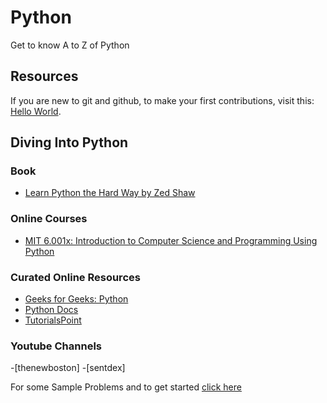 # Python
Get to know A to Z of Python
## Resources
If you are new to git and github, to make your first contributions, visit this: [Hello World](https://github.com/Novice-Paradigm/Hello-World/).

## Diving Into Python

### Book
- [Learn Python the Hard Way by Zed Shaw](Books/LPTHW.pdf)

### Online Courses
- [MIT 6.001x: Introduction to Computer Science and Programming Using Python](https://www.edx.org/course/introduction-computer-science-mitx-6-00-1x-11) 

### Curated Online Resources
- [Geeks for Geeks: Python](https://www.geeksforgeeks.org/python-programming-language/)
- [Python Docs](https://docs.python.org/3/tutorial/)
- [TutorialsPoint](https://www.tutorialspoint.com/python/index.htm)

### Youtube Channels
-[thenewboston]
-[sentdex]

For some Sample Problems and to get started [click here](Src)

